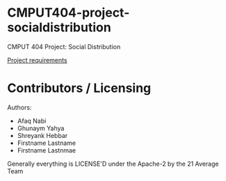 # CMPUT404-project-socialdistribution

CMPUT 404 Project: Social Distribution

[Project requirements](https://github.com/uofa-cmput404/project-socialdistribution/blob/master/project.org)

# Contributors / Licensing

Authors:

- Afaq Nabi
- Ghunaym Yahya
- Shreyank Hebbar
- Firstname Lastname
- Firstname Lastnmae

Generally everything is LICENSE'D under the Apache-2 by the 21 Average Team

